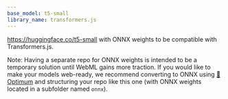 ```yaml
---
base_model: t5-small
library_name: transformers.js
---
```


https://huggingface.co/t5-small with ONNX weights to be compatible with Transformers.js.

Note: Having a separate repo for ONNX weights is intended to be a temporary solution until WebML gains more traction. If you would like to make your models web-ready, we recommend converting to ONNX using [🤗 Optimum](https://huggingface.co/docs/optimum/index) and structuring your repo like this one (with ONNX weights located in a subfolder named `onnx`).